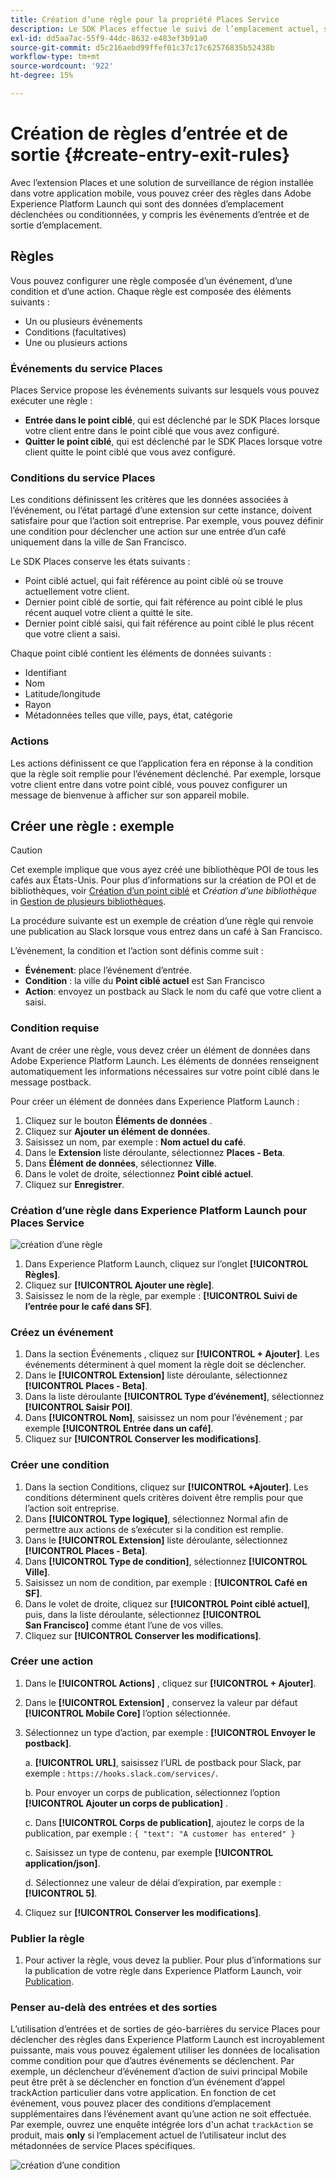 ```yaml
---
title: Création d’une règle pour la propriété Places Service
description: Le SDK Places effectue le suivi de l’emplacement actuel, surveille les points ciblés configurés autour de l’emplacement actuel et suit les événements d’entrée et de sortie pour ces points ciblés.
exl-id: dd5aa7ac-55f9-44dc-8632-e483ef3b91a0
source-git-commit: d5c216aebd99ffef01c37c17c62576835b52438b
workflow-type: tm+mt
source-wordcount: '922'
ht-degree: 15%

---
```


# Création de règles d’entrée et de sortie {#create-entry-exit-rules}

Avec l’extension Places et une solution de surveillance de région installée dans votre application mobile, vous pouvez créer des règles dans Adobe Experience Platform Launch qui sont des données d’emplacement déclenchées ou conditionnées, y compris les événements d’entrée et de sortie d’emplacement.

## Règles

Vous pouvez configurer une règle composée d’un événement, d’une condition et d’une action. Chaque règle est composée des éléments suivants :

* Un ou plusieurs événements
* Conditions (facultatives)
* Une ou plusieurs actions

### Événements du service Places

Places Service propose les événements suivants sur lesquels vous pouvez exécuter une règle :

* **Entrée dans le point ciblé**, qui est déclenché par le SDK Places lorsque votre client entre dans le point ciblé que vous avez configuré.
* **Quitter le point ciblé**, qui est déclenché par le SDK Places lorsque votre client quitte le point ciblé que vous avez configuré.

### Conditions du service Places

Les conditions définissent les critères que les données associées à l’événement, ou l’état partagé d’une extension sur cette instance, doivent satisfaire pour que l’action soit entreprise. Par exemple, vous pouvez définir une condition pour déclencher une action sur une entrée d’un café uniquement dans la ville de San Francisco.

Le SDK Places conserve les états suivants :

* Point ciblé actuel, qui fait référence au point ciblé où se trouve actuellement votre client.
* Dernier point ciblé de sortie, qui fait référence au point ciblé le plus récent auquel votre client a quitté le site.
* Dernier point ciblé saisi, qui fait référence au point ciblé le plus récent que votre client a saisi.

Chaque point ciblé contient les éléments de données suivants :

* Identifiant
* Nom
* Latitude/longitude
* Rayon
* Métadonnées telles que ville, pays, état, catégorie

### Actions

Les actions définissent ce que l’application fera en réponse à la condition que la règle soit remplie pour l’événement déclenché. Par exemple, lorsque votre client entre dans votre point ciblé, vous pouvez configurer un message de bienvenue à afficher sur son appareil mobile.

## Créer une règle : exemple

>[!CAUTION]
>
>Cet exemple implique que vous ayez créé une bibliothèque POI de tous les cafés aux États-Unis. Pour plus d’informations sur la création de POI et de bibliothèques, voir [Création d’un point ciblé](/help/poi-mgmt-ui/create-a-poi-ui.md) et *Création d’une bibliothèque* in [Gestion de plusieurs bibliothèques](https://experienceleague.adobe.com/docs/places/using/poi-mgmt-ui/manage-libraries-in-the-places-ui.html).

La procédure suivante est un exemple de création d’une règle qui renvoie une publication au Slack lorsque vous entrez dans un café à San Francisco.

L’événement, la condition et l’action sont définis comme suit :

* **Événement**: place l’événement d’entrée.
* **Condition** : la ville du **Point ciblé actuel** est San Francisco
* **Action**: envoyez un postback au Slack le nom du café que votre client a saisi.

### Condition requise

Avant de créer une règle, vous devez créer un élément de données dans Adobe Experience Platform Launch. Les éléments de données renseignent automatiquement les informations nécessaires sur votre point ciblé dans le message postback.

Pour créer un élément de données dans Experience Platform Launch :

1. Cliquez sur le bouton **Éléments de données** .
1. Cliquez sur **Ajouter un élément de données**.
1. Saisissez un nom, par exemple : **Nom actuel du café**.
1. Dans le **Extension** liste déroulante, sélectionnez **Places - Beta**.
1. Dans **Élément de données**, sélectionnez **Ville**.
1. Dans le volet de droite, sélectionnez **Point ciblé actuel**.
1. Cliquez sur **Enregistrer**.

### Création d’une règle dans Experience Platform Launch pour Places Service

![création d’une règle](/help/assets/placesrule.png)

1. Dans Experience Platform Launch, cliquez sur l’onglet **[!UICONTROL Règles]**.
1. Cliquez sur **[!UICONTROL Ajouter une règle]**.
1. Saisissez le nom de la règle, par exemple : **[!UICONTROL Suivi de l’entrée pour le café dans SF]**.

### Créez un événement

1. Dans la section Événements , cliquez sur **[!UICONTROL + Ajouter]**. Les événements déterminent à quel moment la règle doit se déclencher.
1. Dans le **[!UICONTROL Extension]** liste déroulante, sélectionnez **[!UICONTROL Places - Beta]**.
1. Dans la liste déroulante **[!UICONTROL Type d’événement]**, sélectionnez **[!UICONTROL Saisir POI]**.
1. Dans **[!UICONTROL Nom]**, saisissez un nom pour l’événement ; par exemple **[!UICONTROL Entrée dans un café]**.
1. Cliquez sur **[!UICONTROL Conserver les modifications]**.

### Créer une condition

1. Dans la section Conditions, cliquez sur **[!UICONTROL +Ajouter]**. Les conditions déterminent quels critères doivent être remplis pour que l’action soit entreprise.
1. Dans **[!UICONTROL Type logique]**, sélectionnez Normal afin de permettre aux actions de s’exécuter si la condition est remplie.
1. Dans le **[!UICONTROL Extension]** liste déroulante, sélectionnez **[!UICONTROL Places - Beta]**.
1. Dans **[!UICONTROL Type de condition]**, sélectionnez **[!UICONTROL Ville]**.
1. Saisissez un nom de condition, par exemple : **[!UICONTROL Café en SF]**.
1. Dans le volet de droite, cliquez sur **[!UICONTROL Point ciblé actuel]**, puis, dans la liste déroulante, sélectionnez **[!UICONTROL San Francisco]** comme étant l’une de vos villes.
1. Cliquez sur **[!UICONTROL Conserver les modifications]**.

### Créer une action

1. Dans le **[!UICONTROL Actions]** , cliquez sur **[!UICONTROL + Ajouter]**.
1. Dans le **[!UICONTROL Extension]** , conservez la valeur par défaut **[!UICONTROL Mobile Core]** l’option sélectionnée.
1. Sélectionnez un type d’action, par exemple : **[!UICONTROL Envoyer le postback]**.

   a. **[!UICONTROL URL]**, saisissez l’URL de postback pour Slack, par exemple : `https://hooks.slack.com/services/`.

   b. Pour envoyer un corps de publication, sélectionnez l’option **[!UICONTROL Ajouter un corps de publication]** .

   c. Dans **[!UICONTROL Corps de publication]**, ajoutez le corps de la publication, par exemple : `{ "text": "A customer has entered" }`

   c. Saisissez un type de contenu, par exemple **[!UICONTROL application/json]**.

   d. Sélectionnez une valeur de délai d’expiration, par exemple : **[!UICONTROL 5]**.

1. Cliquez sur **[!UICONTROL Conserver les modifications]**.

### Publier la règle

1. Pour activer la règle, vous devez la publier. Pour plus d’informations sur la publication de votre règle dans Experience Platform Launch, voir [Publication](https://experienceleague.adobe.com/docs/experience-platform/tags/publish/overview.html?lang=fr).

### Penser au-delà des entrées et des sorties

L’utilisation d’entrées et de sorties de géo-barrières du service Places pour déclencher des règles dans Experience Platform Launch est incroyablement puissante, mais vous pouvez également utiliser les données de localisation comme condition pour que d’autres événements se déclenchent. Par exemple, un déclencheur d’événement d’action de suivi principal Mobile peut être prêt à se déclencher en fonction d’un événement d’appel trackAction particulier dans votre application. En fonction de cet événement, vous pouvez placer des conditions d’emplacement supplémentaires dans l’événement avant qu’une action ne soit effectuée. Par exemple, ouvrez une enquête intégrée lors d&#39;un achat `trackAction` se produit, mais **only** si l’emplacement actuel de l’utilisateur inclut des métadonnées de service Places spécifiques.

![création d’une condition](/help/assets/places-condition.png)
